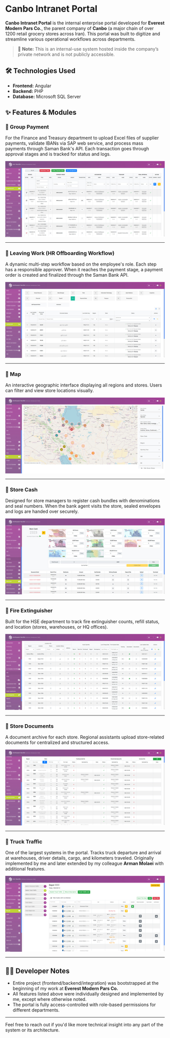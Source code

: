 # Canbo Intranet Portal

**Canbo Intranet Portal** is the internal enterprise portal developed for **Everest Modern Pars Co.**, the parent company of **Canbo** (a major chain of over 1200 retail grocery stores across Iran). This portal was built to digitize and streamline various operational workflows across departments.

> 🚫 **Note:** This is an internal-use system hosted inside the company’s private network and is not publicly accessible.

## 🛠️ Technologies Used

- **Frontend:** Angular  
- **Backend:** PHP  
- **Database:** Microsoft SQL Server  

## ✨ Features & Modules

### 🔸 Group Payment  
For the Finance and Treasury department to upload Excel files of supplier payments, validate IBANs via SAP web service, and process mass payments through Saman Bank's API. Each transaction goes through approval stages and is tracked for status and logs.

![Group Payment](/screenshots/group-payment.jpg)

---

### 🔸 Leaving Work (HR Offboarding Workflow)  
A dynamic multi-step workflow based on the employee's role. Each step has a responsible approver. When it reaches the payment stage, a payment order is created and finalized through the Saman Bank API.

![Leaving Work](/screenshots/leaving-work.jpg)

---

### 🔸 Map  
An interactive geographic interface displaying all regions and stores. Users can filter and view store locations visually.

![Map](/screenshots/map.jpg)

---

### 🔸 Store Cash  
Designed for store managers to register cash bundles with denominations and seal numbers. When the bank agent visits the store, sealed envelopes and logs are handed over securely.

![Store Cash](/screenshots/store-cash.jpg)

---

### 🔸 Fire Extinguisher  
Built for the HSE department to track fire extinguisher counts, refill status, and location (stores, warehouses, or HQ offices).

![Fire Extinguisher](/screenshots/fire-extinguisher.jpg)

---

### 🔸 Store Documents  
A document archive for each store. Regional assistants upload store-related documents for centralized and structured access.

![Store Documents](/screenshots/store-documents.jpg)

---

### 🔸 Truck Traffic  
One of the largest systems in the portal. Tracks truck departure and arrival at warehouses, driver details, cargo, and kilometers traveled. Originally implemented by me and later extended by my colleague **Arman Molaei** with additional features.

![Truck Traffic](/screenshots/truck-traffic.jpg)

---

## 🧑‍💻 Developer Notes

- Entire project (frontend/backend/integration) was bootstrapped at the beginning of my work at **Everest Modern Pars Co.**
- All features listed above were individually designed and implemented by me, except where otherwise noted.
- The portal is fully access-controlled with role-based permissions for different departments.

---

Feel free to reach out if you'd like more technical insight into any part of the system or its architecture.
